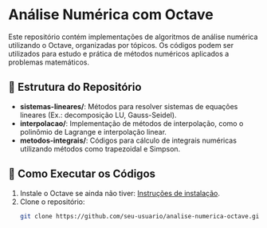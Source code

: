 # Análise Numérica com Octave

Este repositório contém implementações de algoritmos de análise numérica utilizando o Octave, organizadas por tópicos. Os códigos podem ser utilizados para estudo e prática de métodos numéricos aplicados a problemas matemáticos.

## 📂 Estrutura do Repositório

- **sistemas-lineares/**: Métodos para resolver sistemas de equações lineares (Ex.: decomposição LU, Gauss-Seidel).
- **interpolacao/**: Implementação de métodos de interpolação, como o polinômio de Lagrange e interpolação linear.
- **metodos-integrais/**: Códigos para cálculo de integrais numéricas utilizando métodos como trapezoidal e Simpson.

## 🚀 Como Executar os Códigos

1. Instale o Octave se ainda não tiver: [Instruções de instalação](https://www.gnu.org/software/octave/download).
2. Clone o repositório:
   ```bash
   git clone https://github.com/seu-usuario/analise-numerica-octave.git
